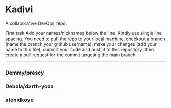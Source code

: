 # Kadivi
A collaborative DevOps repo.

First task
Add your names/nicknames below the line. Kindly use single line spacing. You need to pull the repo to your local machine, checkout a branch (name the branch your github username), make your changes (add your name to this file), commit your code and push it to this repository, then create a pull request for the commit targeting the main branch.



__________________________________________________________________________________________________________________________________________________________________
### Demmy/prescy
### Debola/darth-yoda
### atenidkoye
